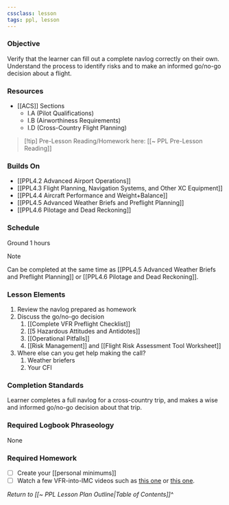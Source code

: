 ```yaml
---
cssclass: lesson
tags: ppl, lesson
---
```

### Objective
Verify that the learner can fill out a complete navlog correctly on their own.  Understand the process to identify risks and to make an informed go/no-go decision about a flight.

### Resources
- [[ACS]] Sections
	- I.A (Pilot Qualifications)
	- I.B (Airworthiness Requirements)
	- I.D (Cross-Country Flight Planning)

> [!tip] Pre-Lesson Reading/Homework here: [[~ PPL Pre-Lesson Reading]]

### Builds On
- [[PPL4.2 Advanced Airport Operations]]
- [[PPL4.3 Flight Planning, Navigation Systems, and Other XC Equipment]]
- [[PPL4.4 Aircraft Performance and Weight+Balance]]
- [[PPL4.5 Advanced Weather Briefs and Preflight Planning]]
- [[PPL4.6 Pilotage and Dead Reckoning]]

### Schedule
Ground 1 hours

> [!note] 
> Can be completed at the same time as [[PPL4.5 Advanced Weather Briefs and Preflight Planning]] or [[PPL4.6 Pilotage and Dead Reckoning]].

### Lesson Elements
1. Review the navlog prepared as homework
2. Discuss the go/no-go decision
	1. [[Complete VFR Preflight Checklist]]
	2. [[5 Hazardous Attitudes and Antidotes]]
	3. [[Operational Pitfalls]]
	4. [[Risk Management]] and [[Flight Risk Assessment Tool Worksheet]]
3. Where else can you get help making the call?
	1. Weather briefers
	2. Your CFI

### Completion Standards
Learner completes a full navlog for a cross-country trip, and makes a wise and informed go/no-go decision about that trip.

### Required Logbook Phraseology
None

### Required Homework
- [ ]  Create your [[personal minimums]]
- [ ]  Watch a few VFR-into-IMC videos such as [this one](https://www.youtube.com/watch?v=L6dtOQzHbZU) or [this one](https://www.youtube.com/watch?v=OPM4yBwp7_Q).

*Return to [[~ PPL Lesson Plan Outline|Table of Contents]]^*